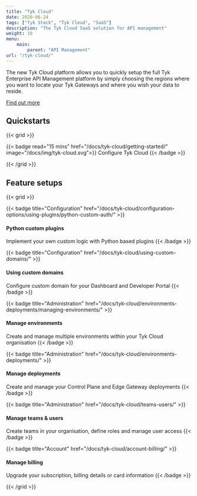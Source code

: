 ```yaml
---
title: "Tyk Cloud"
date: 2020-06-24
tags: ["Tyk Stack", "Tyk Cloud", "SaaS"]
description: "The Tyk Cloud SaaS solution for API management"
weight: 10
menu: 
    main:
        parent: "API Management"
url: "/tyk-cloud/"
---
```


The new Tyk Cloud platform allows you to quickly setup the full Tyk Enterprise API Management platform by simply choosing the regions where you want to locate your Tyk Gateways and where you wish your data to reside.

[Find out more](/docs/tyk-cloud/what-is-tyk-cloud/)

## Quickstarts

{{< grid >}}

{{< badge read="15 mins" href="/docs/tyk-cloud/getting-started/" image="/docs/img/tyk-cloud.svg">}}
Configure Tyk Cloud 
{{< /badge >}}

{{< /grid >}}

## Feature setups

{{< grid >}}

{{< badge title="Configuration" href="/docs/tyk-cloud/configuration-options/using-plugins/python-custom-auth/" >}}
#### Python custom plugins

Implement your own custom logic with Python based plugins
{{< /badge >}}

{{< badge title="Configuration" href="/docs/tyk-cloud/using-custom-domains/" >}}
#### Using custom domains

Configure custom domain for your Dashboard and Developer Portal
{{< /badge >}}

{{< badge title="Administration" href="/docs/tyk-cloud/environments-deployments/managing-environments/" >}}
#### Manage environments

Create and manage multiple environments within your Tyk Cloud organisation
{{< /badge >}}

{{< badge title="Administration" href="/docs/tyk-cloud/environments-deployments/" >}}
#### Manage deployments

Create and manage your Control Plane and Edge Gateway deployments
{{< /badge >}}

{{< badge title="Administration" href="/docs/tyk-cloud/teams-users/" >}}
#### Manage teams & users

Create teams in your organisation, define roles and manage user access
{{< /badge >}}

{{< badge title="Account" href="/docs/tyk-cloud/account-billing/" >}}
#### Manage billing

Upgrade your subscription, billing details or card information
{{< /badge >}}

{{< /grid >}}